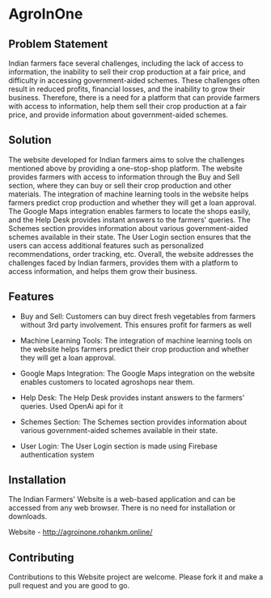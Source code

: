 # AgroInOne

## Problem Statement

Indian farmers face several challenges, including the lack of access to information, the inability to sell their crop production at a fair price, and difficulty in accessing government-aided schemes. These challenges often result in reduced profits, financial losses, and the inability to grow their business. Therefore, there is a need for a platform that can provide farmers with access to information, help them sell their crop production at a fair price, and provide information about government-aided schemes.

## Solution

The website developed for Indian farmers aims to solve the challenges mentioned above by providing a one-stop-shop platform. The website provides farmers with access to information through the Buy and Sell section, where they can buy or sell their crop production and other materials. The integration of machine learning tools in the website helps farmers predict crop production and whether they will get a loan approval. The Google Maps integration enables farmers to locate the shops easily, and the Help Desk provides instant answers to the farmers' queries. The Schemes section provides information about various government-aided schemes available in their state. The User Login section ensures that the users can access additional features such as personalized recommendations, order tracking, etc. Overall, the website addresses the challenges faced by Indian farmers, provides them with a platform to access information, and helps them grow their business.


## Features

* Buy and Sell: Customers can buy direct fresh vegetables from farmers without 3rd party involvement. This ensures profit for farmers as well

* Machine Learning Tools: The integration of machine learning tools on the website helps farmers predict their crop production and whether they will get a loan approval.

* Google Maps Integration: The Google Maps integration on the website enables customers to located agroshops near them.

* Help Desk: The Help Desk provides instant answers to the farmers' queries. Used OpenAi api for it

* Schemes Section: The Schemes section provides information about various government-aided schemes available in their state.

* User Login: The User Login section is made using Firebase authentication system


## Installation

The Indian Farmers' Website is a web-based application and can be accessed from any web browser. There is no need for installation or downloads.

Website - http://agroinone.rohankm.online/

## Contributing

Contributions to this  Website project are welcome. Please fork it and make a pull request and you are good to go.
